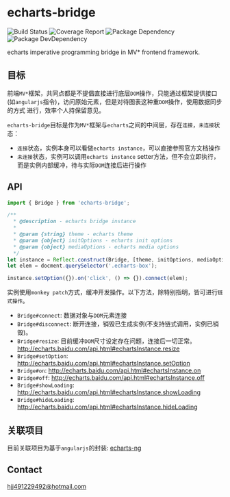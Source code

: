 # echarts-bridge

![Build Status](https://img.shields.io/travis/bornkiller/echarts-bridge.svg?style=flat)
![Coverage Report](http://img.shields.io/coveralls/bornkiller/echarts-bridge.svg?style=flat)
![Package Dependency](https://david-dm.org/bornkiller/echarts-bridge.svg?style=flat)
![Package DevDependency](https://david-dm.org/bornkiller/echarts-bridge/dev-status.svg?style=flat)

echarts imperative programming bridge in MV* frontend framework.

## 目标
前端`MV*`框架，共同点都是不提倡直接进行底层`DOM`操作，只能通过框架提供接口(如`angularjs`指令)，访问原始元素，但是对待图表这种重`DOM`操作，使用数据同步的方式
进行，效率个人持保留意见。

`echarts-bridge`目标是作为`MV*`框架与`echarts`之间的中间层，存在`连接`，`未连接`状态：

+ `连接`状态，实例本身可以看做`echarts instance`，可以直接参照官方文档操作
+ `未连接`状态，实例可以调用`echarts instance` setter方法，但不会立即执行，而是实例内部缓冲，待与实际`DOM`连接后进行操作

## API
```javascript
import { Bridge } from 'echarts-bridge';

/**
  * @description - echarts bridge instance
  *
  * @param {string} theme - echarts theme
  * @param {object} initOptions - echarts init options
  * @param {object} mediaOptions - echarts media options
  */
let instance = Reflect.construct(Bridge, [theme, initOptions, mediaOptions]);
let elem = docment.querySelector('.echarts-box');

instance.setOption({}).on('click', () => {}).connect(elem);
```

实例使用`monkey patch`方式，缓冲开发操作。以下方法，除特别指明，皆可进行`链式操作`。

+ `Bridge#connect`: 数据对象与`DOM`元素连接
+ `Bridge#disconnect`: 断开连接，销毁已生成实例(不支持链式调用，实例已销毁)。
+ `Bridge#resize`: 目前缓冲`DOM`尺寸设定存在问题，连接后一切正常。 http://echarts.baidu.com/api.html#echartsInstance.resize
+ `Bridge#setOption`: http://echarts.baidu.com/api.html#echartsInstance.setOption
+ `Bridge#on`: http://echarts.baidu.com/api.html#echartsInstance.on
+ `Bridge#off`: http://echarts.baidu.com/api.html#echartsInstance.off
+ `Bridge#showLoading`: http://echarts.baidu.com/api.html#echartsInstance.showLoading
+ `Bridge#hideLoading`: http://echarts.baidu.com/api.html#echartsInstance.hideLoading

## 关联项目
目前关联项目为基于`angularjs`的封装: [echarts-ng](https://github.com/bornkiller/echarts-ng) 

## Contact
hjj491229492@hotmail.com